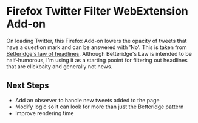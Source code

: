 # Firefox Twitter Filter WebExtension Add-on 

On loading Twitter, this Firefox Add-on lowers the opacity of tweets that have a question mark and can be answered with 'No'. This is taken from [Betteridge's law of headlines](https://en.wikipedia.org/wiki/Betteridge's_law_of_headlines). Although Betteridge's Law is intended to be half-humorous, I'm using it as a starting pooint for filtering out headlines that are clickbaity and generally not news.

## Next Steps

* Add an observer to handle new tweets added to the page
* Modify logic so it can look for more than just the Betteridge pattern
* Improve rendering time